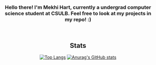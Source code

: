 
<div style="text-align: center;">
 <h3>Hello there! I'm Mekhi Hart, currently a undergrad computer science student at CSULB. Feel free to look at my projects in my repo! :)  </h4>
 <br/>

 <h2 style="align: center;">Stats </h2>

 [![Top Langs](https://github-readme-stats.vercel.app/api/top-langs/?username=mekhihart&layout=compact&show_icons=true&theme=ayu-mirage)](https://github.com/anuraghazra/github-readme-stats)
 [![Anurag's GitHub stats](https://github-readme-stats.vercel.app/api?username=mekhihart&hide=issues,contribs&show_icons=true&theme=ayu-mirage)](https://github.com/anuraghazra/github-readme-stats)


  
</div>

<!--
**MekhiHart/MekhiHart** is a ✨ _special_ ✨ repository because its `README.md` (this file) appears on your GitHub profile.

Here are some ideas to get you started:

- 🔭 I’m currently working on ...
- 🌱 I’m currently learning ...
- 👯 I’m looking to collaborate on ...
- 🤔 I’m looking for help with ...
- 💬 Ask me about ...
- 📫 How to reach me: ...
- 😄 Pronouns: ...
- ⚡ Fun fact: ...
-->
